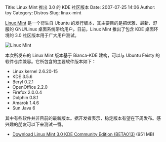 Title: Linux Mint 推出 3.0 的 KDE 社区版本
Date: 2007-07-25 14:06
Author: toy
Category: Distros
Slug: linux-mint

[Linux Mint](http://linuxmint.com/) 是一个衍生自 Ubuntu
的发行版本，其主要目的是把优雅、最新、舒服的 GNU/Linux
桌面系统带给用户。日前，Linux Mint 推出了包含 KDE 桌面环境的 3.0
社区版本用于广大用户测试。

![Linux Mint](http://i.linuxtoy.org/i/logo/linuxmint.png)

本次所发布的 Linux Mint 版本基于 Bianca-KDE 建构，可以与 Ubuntu Feisty
的软件仓库兼容。它所包含的主要软件版本如下：

-   Linux kernel 2.6.20-15
-   KDE 3.5.6
-   Beryl 0.2.1
-   OpenOffice 2.2.0
-   Firefox 2.0.0.4
-   Dolphin 0.8.1
-   Amarok 1.4.6
-   Sun Java 6

其中有些软件并非目前的最新版本。据开发者表示，稳定版本有望在下周发布。感兴趣的朋友可以下来测试一番。

- [Download Linux Mint 3.0 KDE Community Edition
(BETA013)](http://linuxmint.com/download.html) (951 MB)
